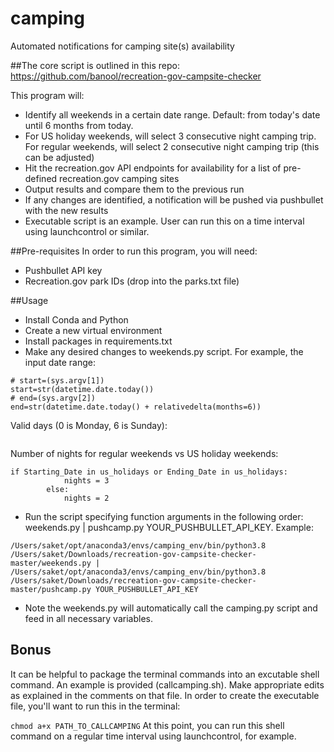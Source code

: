 # camping
Automated notifications for camping site(s) availability

##The core script is outlined in this repo:
https://github.com/banool/recreation-gov-campsite-checker

This program will:
* Identify all weekends in a certain date range. Default: from today's date until 6 months from today. 
* For US holiday weekends, will select 3 consecutive night camping trip. For regular weekends, will select 2 consecutive night camping trip (this can be adjusted)
* Hit the recreation.gov API endpoints for availability for a list of pre-defined recreation.gov camping sites
* Output results and compare them to the previous run
* If any changes are identified, a notification will be pushed via pushbullet with the new results
* Executable script is an example. User can run this on a time interval using launchcontrol or similar. 

##Pre-requisites
In order to run this program, you will need:
* Pushbullet API key
* Recreation.gov park IDs (drop into the parks.txt file)

##Usage
* Install Conda and Python
* Create a new virtual environment
* Install packages in requirements.txt
* Make any desired changes to weekends.py script. For example, the input date range:
```
# start=(sys.argv[1])
start=str(datetime.date.today())
# end=(sys.argv[2])
end=str(datetime.date.today() + relativedelta(months=6))
```
Valid days (0 is Monday, 6 is Sunday):
```if ((start_date + datetime.timedelta(days=x)).isoweekday() >= 5 or (start_date + datetime.timedelta(days=x)).isoweekday() == 1)}
```
Number of nights for regular weekends vs US holiday weekends: 
```
if Starting_Date in us_holidays or Ending_Date in us_holidays:
			nights = 3
		else:
			nights = 2
```
* Run the script specifying function arguments in the following order: weekends.py | pushcamp.py YOUR_PUSHBULLET_API_KEY. Example:

```
/Users/saket/opt/anaconda3/envs/camping_env/bin/python3.8 /Users/saket/Downloads/recreation-gov-campsite-checker-master/weekends.py | /Users/saket/opt/anaconda3/envs/camping_env/bin/python3.8 /Users/saket/Downloads/recreation-gov-campsite-checker-master/pushcamp.py YOUR_PUSHBULLET_API_KEY
```
* Note the weekends.py will automatically call the camping.py script and feed in all necessary variables. 

## Bonus
It can be helpful to package the terminal commands into an excutable shell command. An example is provided (callcamping.sh). Make appropriate edits as explained in the comments on that file. In order to create the executable file, you'll want to run this in the terminal: 

```chmod a+x PATH_TO_CALLCAMPING```
At this point, you can run this shell command on a regular time interval using launchcontrol, for example. 
